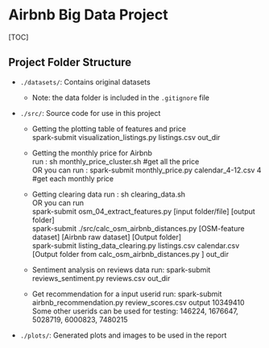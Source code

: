 # Airbnb Big Data Project

[TOC]

## Project Folder Structure

- `./datasets/`: Contains original datasets
  - Note: the data folder is included in the `.gitignore` file
- `./src/`: Source code for use in this project
  - Getting the plotting table of features and price\
  spark-submit visualization_listings.py listings.csv out_dir
  
  - Getting the monthly price for Airbnb\
  run : sh  monthly_price_cluster.sh  #get all the price\
  OR you can run : spark-submit monthly_price.py calendar_4-12.csv 4 #get each monthly price
  
  - Getting clearing data 
  run : sh clearing_data.sh  \
  OR you can run \
  spark-submit osm_04_extract_features.py [input folder/file] [output folder]\
  spark-submit ./src/calc_osm_airbnb_distances.py [OSM-feature dataset] [Airbnb raw dataset] [Output folder]\
  spark-submit listing_data_clearing.py listings.csv calendar.csv [Output folder from calc_osm_airbnb_distances.py ] out_dir

  - Sentiment analysis on reviews data
  run: spark-submit reviews_sentiment.py reviews.csv out_dir

  - Get recommendation for a input userid
  run: spark-submit airbnb_recommendation.py review_scores.csv output 10349410
  Some other userids can be used for testing:
  146224, 1676647, 5028719, 6000823, 7480215
  
- `./plots/`: Generated plots and images to be used in the report



